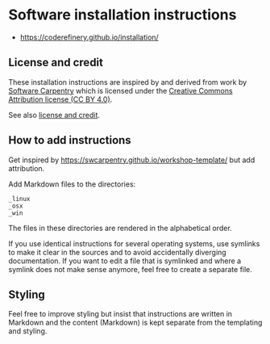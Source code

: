 

# Software installation instructions

- https://coderefinery.github.io/installation/


## License and credit

These installation instructions are inspired by and derived from
work by [Software Carpentry](http://software-carpentry.org) which is licensed under the
[Creative Commons Attribution license (CC BY 4.0)](https://creativecommons.org/licenses/by/4.0/).

See also [license and credit](/license/).


## How to add instructions

Get inspired by https://swcarpentry.github.io/workshop-template/ but add attribution.

Add Markdown files to the directories:

```
_linux
_osx
_win
```

The files in these directories are rendered in the alphabetical order.

If you use identical instructions for several operating systems, use symlinks
to make it clear in the sources and to avoid accidentally diverging
documentation.  If you want to edit a file that is symlinked and where a
symlink does not make sense anymore, feel free to create a separate file.


## Styling

Feel free to improve styling but insist that instructions are written in Markdown
and the content (Markdown) is kept separate from the templating and styling.
